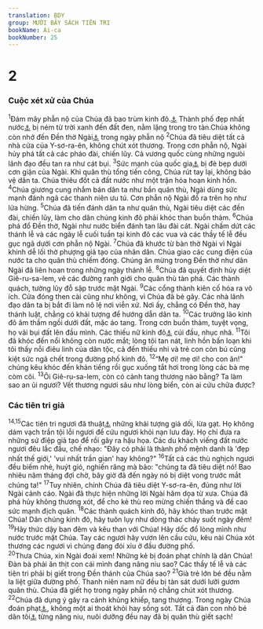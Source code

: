 ```yaml
---
translation: BDY
group: MƯỜI BẢY SÁCH TIÊN TRI
bookName: Ai-ca 
bookNumber: 25
---
```


<div class="title"><h1>2</h1><h3>Cuộc xét xử của Chúa</h3></div>
<span class="verse ca_2_1"><sup>1</sup>Đám mây phẫn nộ của Chúa đã bao trùm kinh đô.<a href="#" data-toggle="tooltip" data-placement="bottom" title="Nt Giê-ru-sa-lem">⚓</a> Thành phố đẹp nhất nước<a href="#" data-toggle="tooltip" data-placement="bottom" title="Nt Y-sơ-rơ-ên">⚓</a> bị ném từ trời xanh đến đất đen, nằm lặng trong tro tàn.Chúa không còn nhớ đến Đền thờ Ngài<a href="#" data-toggle="tooltip" data-placement="bottom" title="Nt bệ chân">⚓</a> trong ngày phẫn nộ </span>
<span class="verse ca_2_2"><sup>2</sup>Chúa đã tiêu diệt tất cả nhà cửa của Y-sơ-ra-ên, không chút xót thương. Trong cơn phẫn nộ, Ngài hủy phá tất cả các pháo đài, chiến lũy. Cả vương quốc cùng những ngưòi lãnh đạo đều tan ra như cát bụi. </span>
<span class="verse ca_2_3"><sup>3</sup>Sức mạnh của quốc gia<a href="#" data-toggle="tooltip" data-placement="bottom" title="Nt Si-ôn">⚓</a> bị đè bẹp dưới cơn giận của Ngài. Khi quân thù tổng tiến công, Chúa rút tay lại, không bảo vệ dân ta. Chúa thiêu đốt cả đất nước như một trận hỏa hoạn kinh hồn. </span>
<span class="verse ca_2_4"><sup>4</sup>Chúa giương cung nhắm bán dân ta như bắn quân thù, Ngài dùng sức mạnh đánh ngã các thanh niên ưu tú. Cơn phẫn nộ Ngài đổ ra trên họ như lửa hừng. </span>
<span class="verse ca_2_5"><sup>5</sup>Chúa đã tiến đánh dân ta như quân thù, Ngài tiêu diệt các đền đài, chiến lũy, làm cho dân chúng kinh đô phải khóc than buồn thảm. </span>
<span class="verse ca_2_6"><sup>6</sup>Chúa phá đổ Đền thờ, Ngài như nước biển đánh tan lâu đài cát. Ngài chấm dứt các thánh lễ và các ngày lễ cuối tuần tại kinh đô các vua và các thầy tế lễ đều gục ngã dưới cơn phẫn nộ Ngài. </span>
<span class="verse ca_2_7"><sup>7</sup>Chúa đã khước từ bàn thờ Ngài vì Ngài khinh dễ lối thờ phượng giả tạo của nhân dân. Chúa giao các cung điện của nước ta cho quân thù chiếm đóng. Chúng ăn mừng trong Đền thờ như dân Ngài đã liên hoan trong những ngày thánh lễ. </span>
<span class="verse ca_2_8"><sup>8</sup>Chúa đã quyết định hủy diệt Giê-ru-sa-lem, vẽ các đường ranh giới cho quân thù tàn phá. Các thành quách, tường lũy đỗ sập trước mặt Ngài. </span>
<span class="verse ca_2_9"><sup>9</sup>Các cổng thành kiên cố hóa ra vô ích. Cửa đóng then cài cũng như không, vì Chúa đã bẻ gãy. Các nhà lãnh đạo dân ta bị bắt đi làm nô lệ nơi viễn xứ. Nơi ấy, chẳng có Đền thờ, hay thánh luật, chẳng có khải tượng để hướng dẫn dân ta. </span>
<span class="verse ca_2_10"><sup>10</sup>Các trưởng lão kinh đô âm thầm ngồi dưới đất, mặc áo tang. Trong cơn buồn thảm, tuyệt vọng, họ vải bụi đất lên đầu mình. Các thiếu nữ kinh đô<a href="#" data-toggle="tooltip" data-placement="bottom" title="Nt Si-ôn">⚓</a>  cúi đầu, nhục nhã. </span>
<span class="verse ca_2_11"><sup>11</sup>Tôi đã khóc đến nổi không còn nước mắt; lòng tôi tan nát, linh hồn bấn loạn khi tôi thấy nỗi điêu linh của dân tộc, cả đến thiếu nhi và trẻ con còn bú cũng kiệt sức ngã chết trong đường phố kinh đô. </span>
<span class="verse ca_2_12"><sup>12</sup>“Mẹ ơi! mẹ ơi! cho con ăn!&#34; chúng kêu khóc đến khản tiếng rồi gục xuống tắt hơi trong lòng các bà mẹ còm cõi. </span>
<span class="verse ca_2_13"><sup>13</sup>Ôi Giê-ru-sa-lem, còn có cảnh tang thương nào bằng? Ta làm sao an ủi ngươi? Vết thương ngươi sâu như lòng biển, còn ai cứu chữa được?</span>
<div class="title"><h3>Các tiên tri giả</h3></div>
<span class="verse ca_2_14 ca_2_15"><sup>14,15</sup>Các tiên tri ngươi đã thuật<a href="#" data-toggle="tooltip" data-placement="bottom" title="Nt thấy">⚓</a> những khải tượng giả dối, lừa gạt. Họ không dám vạch trần tội lỗi ngươi để cứu ngươi khỏi nạn lưu đày. Họ chỉ đưa ra những sứ điệp giả tạo để rồi gây ra hậu họa. Các du khách viếng đất nước ngươi đêu lắc đầu, chế nhạo: &#34;Đây có phải là thành phố mệnh danh là &#39;đẹp nhất thế giới,&#39; &#39;vui nhất trần gian&#39; hay không?&#34; </span>
<span class="verse ca_2_16"><sup>16</sup>Tất cả các thù nghịch ngươi đều biếm nhẻ, huýt gió, nghiến răng mà bảo: &#34;chúng ta đã tiêu diệt nó! Bao nhiêu năm tháng đợi chờ, bây giờ đã đến ngày nó bị diệt vong trước mắt chúng ta!&#34; </span>
<span class="verse ca_2_17"><sup>17</sup>Tuy nhiên, chính Chúa đã tiêu diệt Y-sơ-ra-ên, đúng như lời Ngài cảnh cáo. Ngài đã thực hiện những lời Ngài hăm dọa từ xưa. Chúa đã phá hủy không thương xót, để cho kẻ thù reo mừng chiến thắng và đề cao sức mạnh địch quân. </span>
<span class="verse ca_2_18"><sup>18</sup>Các thành quách kinh đô, hãy khóc than trước mặt Chúa! Dân chúng kinh đô, hãy tuôn lụy như dòng thác chảy suốt ngày đêm! </span>
<span class="verse ca_2_19"><sup>19</sup>Hãy thức dậy ban đêm và kêu than với Chúa! Hãy dốc đổ lòng mình như nước trước mặt Chúa. Tay các ngươi hãy vươn lên cầu cứu, kêu nài Chúa xót thương các ngươi vì chúng đang đói xỉu ở đầu đường phố.<br/></span>
<span class="verse ca_2_20"><sup>20</sup>Thưa Chúa, xin Ngài đoái xem! Những kẻ bị đoán phạt chính là dân Chúa! Đàn bà phải ăn thịt con cái mình đang nâng niu sao? Các thầy tế lễ và các tiên tri phải bị giết trong Đền thánh của Chúa sao? </span>
<span class="verse ca_2_21"><sup>21</sup>Già trẻ lớn bé đều nằm la liệt giữa đường phố. Thanh niên nam nữ đều bị tàn sát dưới lưỡi gươm quân thù. Chúa đã giết họ trong ngày phẫn nộ chẳng chút xót thương. </span>
<span class="verse ca_2_22"><sup>22</sup>Chúa đã dụng ý gây ra cảnh khủng khiếp, tang thương. Trong ngày Chúa đoán phạt<a href="#" data-toggle="tooltip" data-placement="bottom" title="Nt phẫn nộ">⚓</a>, không một ai thoát khỏi hay sống sót. Tất cả đàn con nhỏ bé dân tôi<a href="#" data-toggle="tooltip" data-placement="bottom" title="Nt tôi">⚓</a> từng nâng niu, nuôi dưỡng đều nay đã bị quân thù giết sạch!</span>
